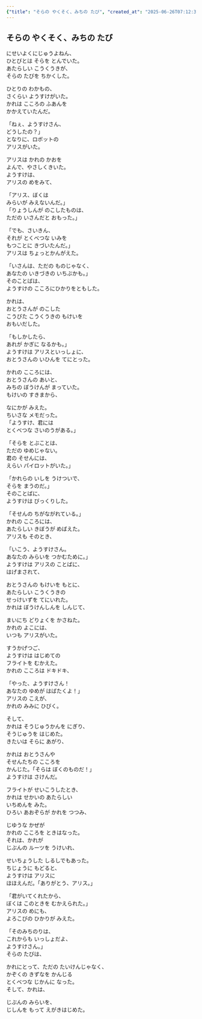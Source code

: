 ```yaml
---
{"title": "そらの やくそく、みちの たび", "created_at": "2025-06-26T07:12:36.832445+09:00", "pattern_id": 2, "pattern_name": "隠れ継承者型", "year": 2043}
---
```


## そらの やくそく、みちの たび

にせいよくにじゅうよねん、  
ひとびとは そらを とんでいた。  
あたらしい こうくうきが、  
そらの たびを ちかくした。  

ひとりの わかもの、  
さくらい ようすけがいた。  
かれは こころの ふあんを  
かかえていたんだ。  

「ねぇ、ようすけさん、  
どうしたの？」  
となりに、ロボットの  
アリスがいた。  

アリスは かれの かおを  
よんで、やさしくきいた。  
ようすけは、  
アリスの めをみて、  

「アリス、ぼくは  
みらいが みえないんだ。」  
「りょうしんが のこしたものは、  
ただの いさんだと おもった。」  

「でも、さいきん、  
それが とくべつな いみを  
もつことに きづいたんだ。」  
アリスは ちょっとかんがえた。  

「いさんは、ただの ものじゃなく、  
あなたの いきづきの いちぶかも。」  
そのことばは、  
ようすけの こころにひかりをともした。  

かれは、  
おとうさんが のこした  
こうびた こうくうきの もけいを  
おもいだした。  

「もしかしたら、  
あれが かぎに なるかも。」  
ようすけは アリスといっしょに、  
おとうさんの いひんを てにとった。  

かれの こころには、  
おとうさんの あいと、  
みちの ぼうけんが まっていた。  
もけいの すきまから、  

なにかが みえた。  
ちいさな メモだった。  
「ようすけ、君には  
とくべつな さいのうがある。」  

「そらを とぶことは、  
ただの ゆめじゃない。  
君の そせんには、  
えらい パイロットがいた。」  

「かれらの いしを うけついで、  
そらを まうのだ。」  
そのことばに、  
ようすけは びっくりした。  

「そせんの ちがながれている。」  
かれの こころには、  
あたらしい きぼうが めばえた。  
アリスも そのとき、  

「いこう、ようすけさん。  
あなたの みらいを つかむために。」  
ようすけは アリスの ことばに、  
はげまされて、  

おとうさんの もけいを もとに、  
あたらしい こうくうきの  
せっけいずを てにいれた。  
かれは ぼうけんしんを しんじて、  

まいにち どりょくを かさねた。  
かれの よこには、  
いつも アリスがいた。  

すうかげつご、  
ようすけは はじめての  
フライトを むかえた。  
かれの こころは ドキドキ、  

「やった、ようすけさん！  
あなたの ゆめが はばたくよ！」  
アリスの こえが、  
かれの みみに ひびく。  

そして、  
かれは そうじゅうかんを にぎり、  
そうじゅうを はじめた。  
きたいは そらに あがり、  

かれは おとうさんや  
そせんたちの こころを  
かんじた。「そらは ぼくのものだ！」  
ようすけは さけんだ。  

フライトが せいこうしたとき、  
かれは せかいの あたらしい  
いちめんを みた。  
ひろい あおぞらが かれを つつみ、  

じゆうな かぜが  
かれの こころを ときはなった。  
それは、かれが  
じぶんの ルーツを うけいれ、  

せいちょうした しるしでもあった。  
ちじょうに もどると、  
ようすけは アリスに  
ほほえんだ。「ありがとう、アリス。」  

「君がいてくれたから、  
ぼくは このときを むかえられた。」  
アリスの めにも、  
よろこびの ひかりが みえた。  

「そのみちのりは、  
これからも いっしょだよ、  
ようすけさん。」  
そらの たびは、  

かれにとって、ただの たいけんじゃなく、  
かぞくの きずなを かんじる  
とくべつな じかんに なった。  
そして、かれは、  

じぶんの みらいを、  
じしんを もって えがきはじめた。
